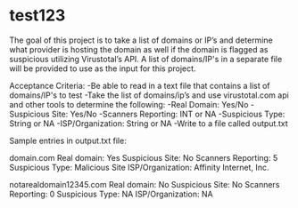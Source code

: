 # test123

The goal of this project is to take a list of domains or IP’s and determine what provider is hosting the domain as well if the domain is flagged as suspicious utilizing Virustotal’s API.  A list of domains/IP's in a separate file will be provided to use as the input for this project.

Acceptance Criteria:
-Be able to read in a text file that contains a list of domains/IP's to test
-Take the list of domains/ip’s and use virustotal.com api and other tools to determine the following:
   -Real Domain: Yes/No
   -Suspicious Site: Yes/No
   -Scanners Reporting: INT or NA
   -Suspicious Type: String or NA
   -ISP/Organization: String or NA
-Write to a file called output.txt


Sample entries in output.txt file:

domain.com
Real domain: Yes
Suspicious Site: No
Scanners Reporting: 5
Suspicious Type: Malicious Site
ISP/Organization: Affinity Internet, Inc.

notarealdomain12345.com
Real domain: No
Suspicious Site: No
Scanners Reporting: 0
Suspicious Type: NA
ISP/Organization: NA
